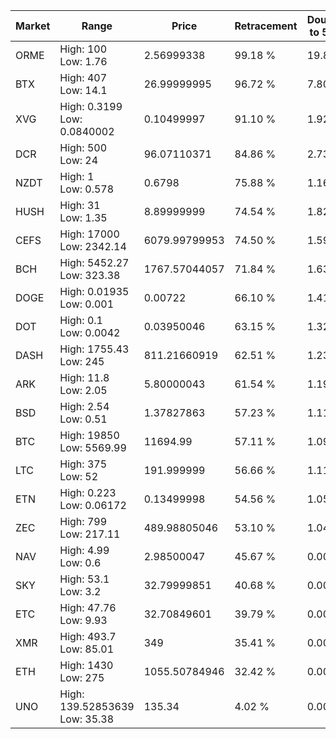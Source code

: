 | Market | Range | Price| Retracement | Doubles to 50% |
| --- | --- | --- | --- | --- |
| ORME | High: 100<br />Low: 1.76 | 2.56999338 | 99.18 % | 19.80 |
| BTX | High: 407<br />Low: 14.1 | 26.99999995 | 96.72 % | 7.80 |
| XVG | High: 0.3199<br />Low: 0.0840002 | 0.10499997 | 91.10 % | 1.92 |
| DCR | High: 500<br />Low: 24 | 96.07110371 | 84.86 % | 2.73 |
| NZDT | High: 1<br />Low: 0.578 | 0.6798 | 75.88 % | 1.16 |
| HUSH | High: 31<br />Low: 1.35 | 8.89999999 | 74.54 % | 1.82 |
| CEFS | High: 17000<br />Low: 2342.14 | 6079.99799953 | 74.50 % | 1.59 |
| BCH | High: 5452.27<br />Low: 323.38 | 1767.57044057 | 71.84 % | 1.63 |
| DOGE | High: 0.01935<br />Low: 0.001 | 0.00722 | 66.10 % | 1.41 |
| DOT | High: 0.1<br />Low: 0.0042 | 0.03950046 | 63.15 % | 1.32 |
| DASH | High: 1755.43<br />Low: 245 | 811.21660919 | 62.51 % | 1.23 |
| ARK | High: 11.8<br />Low: 2.05 | 5.80000043 | 61.54 % | 1.19 |
| BSD | High: 2.54<br />Low: 0.51 | 1.37827863 | 57.23 % | 1.11 |
| BTC | High: 19850<br />Low: 5569.99 | 11694.99 | 57.11 % | 1.09 |
| LTC | High: 375<br />Low: 52 | 191.999999 | 56.66 % | 1.11 |
| ETN | High: 0.223<br />Low: 0.06172 | 0.13499998 | 54.56 % | 1.05 |
| ZEC | High: 799<br />Low: 217.11 | 489.98805046 | 53.10 % | 1.04 |
| NAV | High: 4.99<br />Low: 0.6 | 2.98500047 | 45.67 % | 0.00 |
| SKY | High: 53.1<br />Low: 3.2 | 32.79999851 | 40.68 % | 0.00 |
| ETC | High: 47.76<br />Low: 9.93 | 32.70849601 | 39.79 % | 0.00 |
| XMR | High: 493.7<br />Low: 85.01 | 349 | 35.41 % | 0.00 |
| ETH | High: 1430<br />Low: 275 | 1055.50784946 | 32.42 % | 0.00 |
| UNO | High: 139.52853639<br />Low: 35.38 | 135.34 | 4.02 % | 0.00 |
